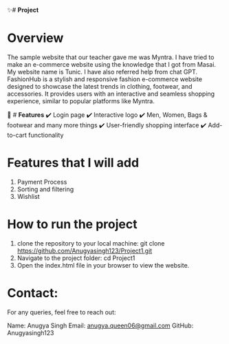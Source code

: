 ✨# **Project**
# **Overview**
The sample website that our teacher gave me was Myntra.
I have tried to make an e-commerce website using the knowledge that I got from Masai.
My website name is Tunic.
I have also referred help from chat GPT.
FashionHub is a stylish and responsive fashion e-commerce website designed to showcase the latest trends in clothing, footwear, and accessories. It provides users with an interactive and seamless shopping experience, similar to popular platforms like Myntra.

🚀 # **Features**
✔️ Login page 
✔️ Interactive logo
✔️ Men, Women, Bags & footwear and many more things
✔️ User-friendly shopping interface
✔️ Add-to-cart functionality


# **Features that I will add**
1) Payment Process
2) Sorting and filtering
3) Wishlist


# **How to run the project**
1) clone the  repository to your local machine:
   git clone https://github.com/Anugyasingh123/Project1.git
2) Navigate to the project folder:
   cd Project1
3) Open the index.html file in your browser to view the website.


# **Contact**:
For any queries, feel free to reach out:

Name: Anugya Singh
Email: anugya.queen06@gmail.com
GitHub: Anugyasingh123



